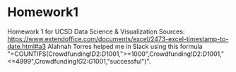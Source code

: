 # Homework1
Homework 1 for UCSD Data Science &amp; Visualization
Sources:
https://www.extendoffice.com/documents/excel/2473-excel-timestamp-to-date.html#a3
Alahnah Torres helped me in Slack using this formula "=COUNTIFS(Crowdfunding!$D$2:$D$1001,">=1000",Crowdfunding!$D$2:$D$1001,"<=4999",Crowdfunding!$G$2:$G$1001,"successful")".
